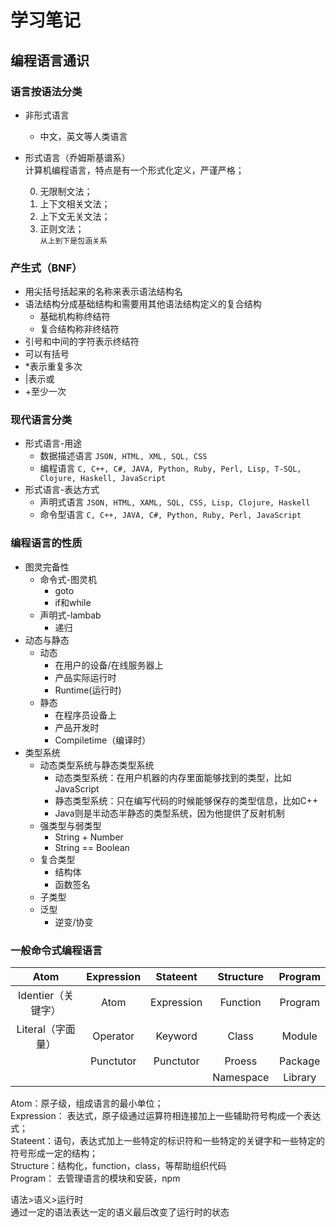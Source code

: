# 学习笔记
## 编程语言通识
### 语言按语法分类
* 非形式语言
    * 中文，英文等人类语言
* 形式语言（乔姆斯基谱系）  
    计算机编程语言，特点是有一个形式化定义，严谨严格；

    0. 无限制文法；
    1. 上下文相关文法；
    2. 上下文无关文法；
    3. 正则文法；<br/>
        `从上到下是包涵关系`

### 产生式（BNF）
* 用尖括号括起来的名称来表示语法结构名
* 语法结构分成基础结构和需要用其他语法结构定义的复合结构
    * 基础机构称终结符
    * 复合结构称非终结符
* 引号和中间的字符表示终结符
* 可以有括号
* *表示重复多次
* |表示或
* +至少一次

### 现代语言分类
* 形式语言-用途
    * 数据描述语言
    `JSON, HTML, XML, SQL, CSS`
    * 编程语言
    `C, C++, C#, JAVA, Python, Ruby, Perl, Lisp, T-SQL, Clojure, Haskell, JavaScript`
* 形式语言-表达方式
    * 声明式语言
    `JSON, HTML, XAML, SQL, CSS, Lisp, Clojure, Haskell`
    * 命令型语言
    `C, C++, JAVA, C#, Python, Ruby, Perl, JavaScript`
### 编程语言的性质
* 图灵完备性
    * 命令式-图灵机
        * goto
        * if和while    
    * 声明式-lambab
        * 递归
* 动态与静态
    * 动态
        * 在用户的设备/在线服务器上
        * 产品实际运行时
        * Runtime(运行时)
    * 静态
        * 在程序员设备上
        * 产品开发时
        * Compiletime（编译时）
* 类型系统
    * 动态类型系统与静态类型系统
        * 动态类型系统：在用户机器的内存里面能够找到的类型，比如JavaScript
        * 静态类型系统：只在编写代码的时候能够保存的类型信息，比如C++
        * Java则是半动态半静态的类型系统，因为他提供了反射机制
    * 强类型与弱类型
        * String + Number
        * String == Boolean
    * 复合类型
        * 结构体
        * 函数签名
    * 子类型
    * 泛型
        * 逆变/协变
### 一般命令式编程语言

Atom|Expression|Stateent|Structure|Program
:--:|:--:|:--:|:--:|:--:
Identier（关键字）|Atom|Expression|Function|Program
Literal（字面量）|Operator|Keyword|Class|Module
&nbsp;|Punctutor|Punctutor|Proess|Package
&nbsp;|&nbsp;|&nbsp;|Namespace|Library

Atom：原子级，组成语言的最小单位；<br/>
Expression： 表达式，原子级通过运算符相连接加上一些辅助符号构成一个表达式；<br/>
Stateent：语句，表达式加上一些特定的标识符和一些特定的关键字和一些特定的符号形成一定的结构；<br/>
Structure：结构化，function，class，等帮助组织代码<br/>
Program： 去管理语言的模块和安装，npm

语法>语义>运行时<br/>
通过一定的语法表达一定的语义最后改变了运行时的状态